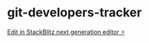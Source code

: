 # git-developers-tracker

[Edit in StackBlitz next generation editor ⚡️](https://stackblitz.com/~/github.com/andrealune/git-developers-tracker)